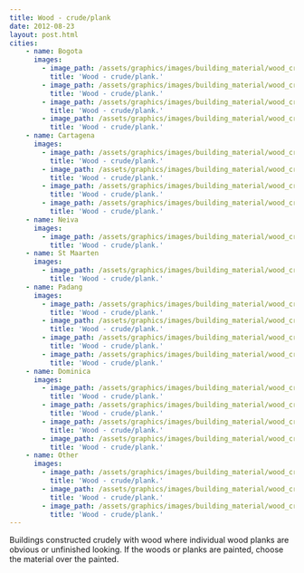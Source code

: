 ```yaml
---
title: Wood - crude/plank
date: 2012-08-23
layout: post.html
cities:
    - name: Bogota
      images:
        - image_path: /assets/graphics/images/building_material/wood_crude-plank/wood_crude-plank_bogota_01.jpg
          title: 'Wood - crude/plank.'           
        - image_path: /assets/graphics/images/building_material/wood_crude-plank/wood_crude-plank_bogota_02.jpg
          title: 'Wood - crude/plank.'
        - image_path: /assets/graphics/images/building_material/wood_crude-plank/wood_crude-plank_bogota_03.jpg
          title: 'Wood - crude/plank.'           
        - image_path: /assets/graphics/images/building_material/wood_crude-plank/wood_crude-plank_bogota_04.jpg
          title: 'Wood - crude/plank.'            
    - name: Cartagena
      images:
        - image_path: /assets/graphics/images/building_material/wood_crude-plank/wood_crude-plank_cartagena_01.jpg
          title: 'Wood - crude/plank.'          
        - image_path: /assets/graphics/images/building_material/wood_crude-plank/wood_crude-plank_cartagena_02.jpg
          title: 'Wood - crude/plank.'          
        - image_path: /assets/graphics/images/building_material/wood_crude-plank/wood_crude-plank_cartagena_03.jpg
          title: 'Wood - crude/plank.'          
        - image_path: /assets/graphics/images/building_material/wood_crude-plank/wood_crude-plank_cartagena_04.jpg
          title: 'Wood - crude/plank.'          
    - name: Neiva
      images:
        - image_path: /assets/graphics/images/building_material/wood_crude-plank/wood_crude_plank_neiva_01.jpg
          title: 'Wood - crude/plank.'          
    - name: St Maarten
      images:
        - image_path: /assets/graphics/images/building_material/wood_crude-plank/wood_crude_plank_st_maarten_01.jpg
          title: 'Wood - crude/plank.'          
    - name: Padang
      images:
        - image_path: /assets/graphics/images/building_material/wood_crude-plank/wood_crude_plank_padang_01.jpg   
          title: 'Wood - crude/plank.'          
        - image_path: /assets/graphics/images/building_material/wood_crude-plank/wood_crude_plank_padang_02.jpg 
          title: 'Wood - crude/plank.'          
        - image_path: /assets/graphics/images/building_material/wood_crude-plank/wood_crude_plank_padang_03.jpg 
          title: 'Wood - crude/plank.'          
        - image_path: /assets/graphics/images/building_material/wood_crude-plank/wood_crude_plank_padang_04.jpg  
          title: 'Wood - crude/plank.'     
    - name: Dominica
      images:
        - image_path: /assets/graphics/images/building_material/wood_crude-plank/wood_crude_plank_dominica_01.jpg   
          title: 'Wood - crude/plank.'          
        - image_path: /assets/graphics/images/building_material/wood_crude-plank/wood_crude_plank_dominica_02.jpg 
          title: 'Wood - crude/plank.'          
        - image_path: /assets/graphics/images/building_material/wood_crude-plank/wood_crude_plank_dominica_03.jpg 
          title: 'Wood - crude/plank.'          
        - image_path: /assets/graphics/images/building_material/wood_crude-plank/wood_crude_plank_dominica_04.jpg  
          title: 'Wood - crude/plank.'           
    - name: Other 
      images:
        - image_path: /assets/graphics/images/building_material/wood_crude-plank/wood_crude_plank_01.jpg   
          title: 'Wood - crude/plank.'          
        - image_path: /assets/graphics/images/building_material/wood_crude-plank/wood_crude_plank_02.jpg 
          title: 'Wood - crude/plank.'          
        - image_path: /assets/graphics/images/building_material/wood_crude-plank/wood_crude_plank_03.jpg 
          title: 'Wood - crude/plank.'                                                   
---
```


Buildings constructed crudely with wood where individual wood planks are obvious or unfinished looking. If the woods or planks are painted, choose the material over the painted.

